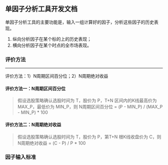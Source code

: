 ## 单因子分析工具开发文档

单因子分析工具的主要功能是，输入一组计算好的因子，分析这些因子的历史表现。

1. 纵向分析因子在某个标的上的历史表现；
2. 横向分析因子在某个时点的全市场表现。

### 评价方法

---

评价方法：1）N周期区间百分位；2）N周期绝对收益

#### 评价方法一：N周期区间百分位
>假设选股策略确认选股时间为 T，股价为 P，T+N 区间内的K线最高价为 MAX_P，最低价为 MIN_P，则 N周期区间百分位 = (P - MIN_P) / (MAX_P - MIN_P) * 100

#### 评价方法二：N周期绝对收益
>假设选股策略确认选股时间为 T，股价为 P，第T+N 根K线收盘价为 C，则 N周期绝对收益 = (C - P) / P * 100

### 因子输入标准








